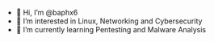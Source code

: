 - 👋 Hi, I’m @baphx6
- 👀 I’m interested in Linux, Networking and Cybersecurity
- 🌱 I’m currently learning Pentesting and Malware Analysis


<!---
luigg2000/luigg2000 is a ✨ special ✨ repository because its `README.md` (this file) appears on your GitHub profile.
You can click the Preview link to take a look at your changes.
--->
